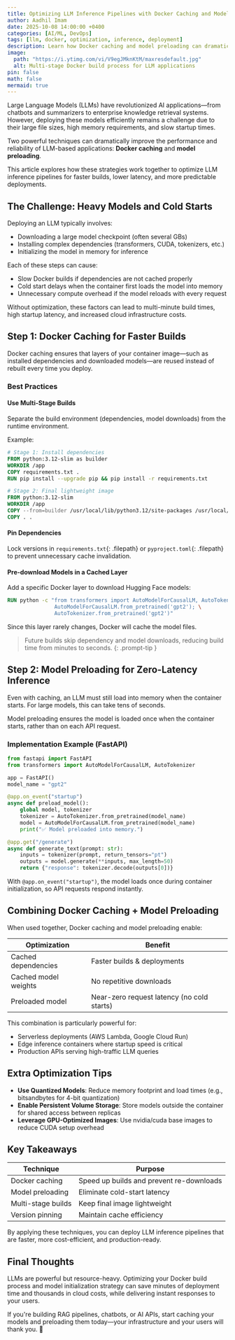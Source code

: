 ```yaml
---
title: Optimizing LLM Inference Pipelines with Docker Caching and Model Preloading
author: Aadhil Imam
date: 2025-10-08 14:00:00 +0400
categories: [AI/ML, DevOps]
tags: [llm, docker, optimization, inference, deployment]
description: Learn how Docker caching and model preloading can dramatically improve the performance and reliability of LLM-based applications.
image:
  path: "https://i.ytimg.com/vi/V9egJMknKtM/maxresdefault.jpg"
  alt: Multi-stage Docker build process for LLM applications
pin: false
math: false
mermaid: true
---
```


Large Language Models (LLMs) have revolutionized AI applications—from chatbots and summarizers to enterprise knowledge retrieval systems. However, deploying these models efficiently remains a challenge due to their large file sizes, high memory requirements, and slow startup times.

Two powerful techniques can dramatically improve the performance and reliability of LLM-based applications: **Docker caching** and **model preloading**.

This article explores how these strategies work together to optimize LLM inference pipelines for faster builds, lower latency, and more predictable deployments.

## The Challenge: Heavy Models and Cold Starts

Deploying an LLM typically involves:

- Downloading a large model checkpoint (often several GBs)
- Installing complex dependencies (transformers, CUDA, tokenizers, etc.)
- Initializing the model in memory for inference

Each of these steps can cause:

- Slow Docker builds if dependencies are not cached properly
- Cold start delays when the container first loads the model into memory
- Unnecessary compute overhead if the model reloads with every request

Without optimization, these factors can lead to multi-minute build times, high startup latency, and increased cloud infrastructure costs.

## Step 1: Docker Caching for Faster Builds

Docker caching ensures that layers of your container image—such as installed dependencies and downloaded models—are reused instead of rebuilt every time you deploy.

### Best Practices

#### Use Multi-Stage Builds

Separate the build environment (dependencies, model downloads) from the runtime environment.

Example:

```dockerfile
# Stage 1: Install dependencies
FROM python:3.12-slim as builder
WORKDIR /app
COPY requirements.txt .
RUN pip install --upgrade pip && pip install -r requirements.txt

# Stage 2: Final lightweight image
FROM python:3.12-slim
WORKDIR /app
COPY --from=builder /usr/local/lib/python3.12/site-packages /usr/local/lib/python3.12/site-packages
COPY . .
```

#### Pin Dependencies

Lock versions in `requirements.txt`{: .filepath} or `pyproject.toml`{: .filepath} to prevent unnecessary cache invalidation.

#### Pre-download Models in a Cached Layer

Add a specific Docker layer to download Hugging Face models:

```dockerfile
RUN python -c "from transformers import AutoModelForCausalLM, AutoTokenizer; \
               AutoModelForCausalLM.from_pretrained('gpt2'); \
               AutoTokenizer.from_pretrained('gpt2')"
```

Since this layer rarely changes, Docker will cache the model files.

> Future builds skip dependency and model downloads, reducing build time from minutes to seconds.
{: .prompt-tip }

## Step 2: Model Preloading for Zero-Latency Inference

Even with caching, an LLM must still load into memory when the container starts. For large models, this can take tens of seconds.

Model preloading ensures the model is loaded once when the container starts, rather than on each API request.

### Implementation Example (FastAPI)

```python
from fastapi import FastAPI
from transformers import AutoModelForCausalLM, AutoTokenizer

app = FastAPI()
model_name = "gpt2"

@app.on_event("startup")
async def preload_model():
    global model, tokenizer
    tokenizer = AutoTokenizer.from_pretrained(model_name)
    model = AutoModelForCausalLM.from_pretrained(model_name)
    print("✅ Model preloaded into memory.")

@app.get("/generate")
async def generate_text(prompt: str):
    inputs = tokenizer(prompt, return_tensors="pt")
    outputs = model.generate(**inputs, max_length=50)
    return {"response": tokenizer.decode(outputs[0])}
```

With `@app.on_event("startup")`, the model loads once during container initialization, so API requests respond instantly.

## Combining Docker Caching + Model Preloading

When used together, Docker caching and model preloading enable:

| Optimization | Benefit |
|--------------|---------|
| Cached dependencies | Faster builds & deployments |
| Cached model weights | No repetitive downloads |
| Preloaded model | Near-zero request latency (no cold starts) |

This combination is particularly powerful for:

- Serverless deployments (AWS Lambda, Google Cloud Run)
- Edge inference containers where startup speed is critical
- Production APIs serving high-traffic LLM queries

## Extra Optimization Tips

- **Use Quantized Models**: Reduce memory footprint and load times (e.g., bitsandbytes for 4-bit quantization)
- **Enable Persistent Volume Storage**: Store models outside the container for shared access between replicas
- **Leverage GPU-Optimized Images**: Use nvidia/cuda base images to reduce CUDA setup overhead

## Key Takeaways

| Technique | Purpose |
|-----------|---------|
| Docker caching | Speed up builds and prevent re-downloads |
| Model preloading | Eliminate cold-start latency |
| Multi-stage builds | Keep final image lightweight |
| Version pinning | Maintain cache efficiency |

By applying these techniques, you can deploy LLM inference pipelines that are faster, more cost-efficient, and production-ready.

## Final Thoughts

LLMs are powerful but resource-heavy. Optimizing your Docker build process and model initialization strategy can save minutes of deployment time and thousands in cloud costs, while delivering instant responses to your users.

If you're building RAG pipelines, chatbots, or AI APIs, start caching your models and preloading them today—your infrastructure and your users will thank you. 🚀
